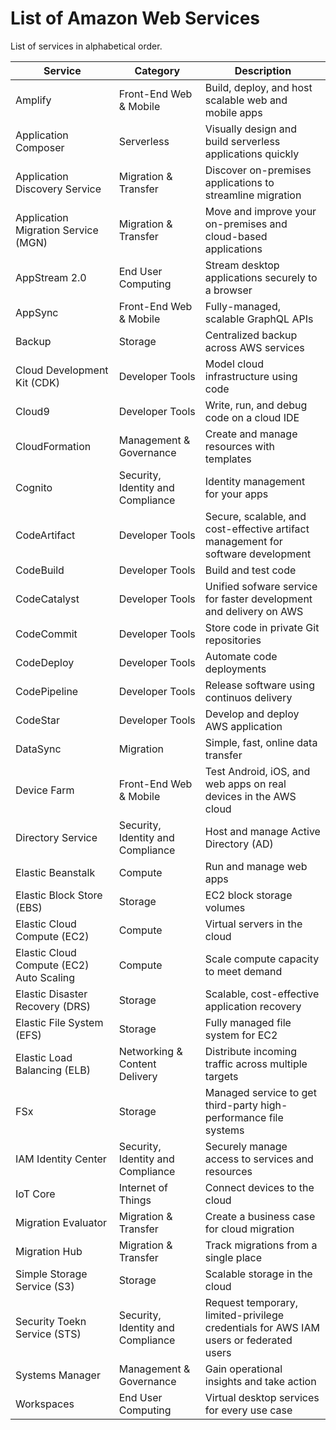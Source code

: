 # List of Amazon Web Services

List of services in alphabetical order.

| Service | Category | Description |
| - | - | - |
| Amplify | Front-End Web & Mobile | Build, deploy, and host scalable web and mobile apps |
| Application Composer | Serverless | Visually design and build serverless applications quickly |
| Application Discovery Service | Migration & Transfer | Discover on-premises applications to streamline migration |
| Application Migration Service (MGN) | Migration & Transfer | Move and improve your on-premises and cloud-based applications |
| AppStream 2.0 | End User Computing | Stream desktop applications securely to a browser |
| AppSync | Front-End Web & Mobile | Fully-managed, scalable GraphQL APIs |
| Backup | Storage | Centralized backup across AWS services |
| Cloud Development Kit (CDK) | Developer Tools | Model cloud infrastructure using code |
| Cloud9 | Developer Tools | Write, run, and debug code on a cloud IDE |
| CloudFormation | Management & Governance | Create and manage resources with templates |
| Cognito | Security, Identity and Compliance | Identity management for your apps |
| CodeArtifact | Developer Tools | Secure, scalable, and cost-effective artifact management for software development |
| CodeBuild | Developer Tools | Build and test code |
| CodeCatalyst | Developer Tools | Unified sofware service for faster development and delivery on AWS |
| CodeCommit | Developer Tools | Store code in private Git repositories |
| CodeDeploy | Developer Tools | Automate code deployments |
| CodePipeline | Developer Tools | Release software using continuos delivery |
| CodeStar | Developer Tools | Develop and deploy AWS application |
| DataSync | Migration| Simple, fast, online data transfer |
| Device Farm | Front-End Web & Mobile | Test Android, iOS, and web apps on real devices in the AWS cloud |
| Directory Service | Security, Identity and Compliance | Host and manage Active Directory (AD) |
| Elastic Beanstalk | Compute | Run and manage web apps |
| Elastic Block Store (EBS) | Storage | EC2 block storage volumes |
| Elastic Cloud Compute (EC2) | Compute | Virtual servers in the cloud |
| Elastic Cloud Compute (EC2) Auto Scaling | Compute | Scale compute capacity to meet demand |
| Elastic Disaster Recovery (DRS) | Storage | Scalable, cost-effective application recovery |
| Elastic File System (EFS) | Storage | Fully managed file system for EC2 |
| Elastic Load Balancing (ELB) | Networking & Content Delivery | Distribute incoming traffic across multiple targets |
| FSx | Storage | Managed service to get third-party high-performance file systems |
| IAM Identity Center | Security, Identity and Compliance | Securely manage access to services and resources |
| IoT Core | Internet of Things | Connect devices to the cloud |
| Migration Evaluator | Migration & Transfer | Create a business case for cloud migration |
| Migration Hub | Migration & Transfer | Track migrations from a single place |
| Simple Storage Service (S3) | Storage | Scalable storage in the cloud |
| Security Toekn Service (STS) | Security, Identity and Compliance | Request temporary, limited-privilege credentials for AWS IAM users or federated users |
| Systems Manager | Management & Governance | Gain operational insights and take action |
| Workspaces | End User Computing | Virtual desktop services for every use case |